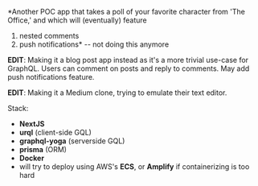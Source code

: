 *Another POC app that takes a poll of your favorite character from 'The Office,' and which will (eventually) feature
1. nested comments
2. push notifications* -- not doing this anymore

**EDIT**: Making it a blog post app instead as it's a more trivial use-case for GraphQL. Users can comment on posts and reply to comments. May add push notifications feature.

**EDIT**: Making it a Medium clone, trying to emulate their text editor.

Stack: 
- **NextJS**
- **urql** (client-side GQL)
- **graphql-yoga** (serverside GQL)
- **prisma** (ORM)
- **Docker**
- will try to deploy using AWS's **ECS**, or **Amplify** if containerizing is too hard
